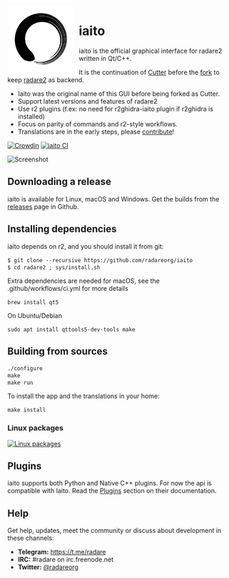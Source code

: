 <img width="150" height="150" align="left" style="float: left; margin: 0 10px 0 0;" alt="Iaito logo" src="https://raw.githubusercontent.com/radareorg/iaito/master/src/img/iaito.svg?sanitize=true">

# iaito

iaito is the official graphical interface for radare2 written in Qt/C++.

It is the continuation of [Cutter](https://cutter.re) before the [fork](https://github.com/rizinorg/cutter) to keep [radare2](https://github.com/radareorg/radare2) as backend.

* Iaito was the original name of this GUI before being forked as Cutter.
* Support latest versions and features of radare2
* Use r2 plugins (f.ex: no need for r2ghidra-iaito plugin if r2ghidra is installed)
* Focus on parity of commands and r2-style workflows.
* Translations are in the early steps, please [contribute](https://crowdin.com/project/iaito)!

[![Crowdin](https://badges.crowdin.net/iaito/localized.svg)](https://crowdin.com/project/iaito)
[![iaito CI](https://github.com/radareorg/iaito/workflows/iaito%20CI/badge.svg)](https://github.com/radareorg/iaito/actions)

![Screenshot](https://raw.githubusercontent.com/radareorg/iaito/master/docs/source/images/screenshot.png)

## Downloading a release

iaito is available for Linux, macOS and Windows.
Get the builds from the [releases](https://github.com/radareorg/iaito/releases) page in Github.

## Installing dependencies

iaito depends on r2, and you should install it from git:

```
$ git clone --recursive https://github.com/radareorg/iaito
$ cd radare2 ; sys/install.sh
```

Extra dependencies are needed for macOS, see the .github/workflows/ci.yml for more details

```
brew install qt5
```

On Ubuntu/Debian

```
sudo apt install qttools5-dev-tools make 
```

## Building from sources

```
./configure
make
make run
```
To install the app and the translations in your home:

```
make install
```
### Linux packages

[![Linux packages](https://repology.org/badge/vertical-allrepos/iaito.svg?columns=4)](https://repology.org/project/iaito/versions)


## Plugins
iaito supports both Python and Native C++ plugins. For now the api is compatible with Iaito. Read the [Plugins](https://cutter.re/docs/plugins) section on their documentation.

## Help

Get help, updates, meet the community or discuss about development in these channels:

- **Telegram:** https://t.me/radare
- **IRC:** #radare on irc.freenode.net
- **Twitter:** [@radareorg](https://twitter.com/radareorg)

